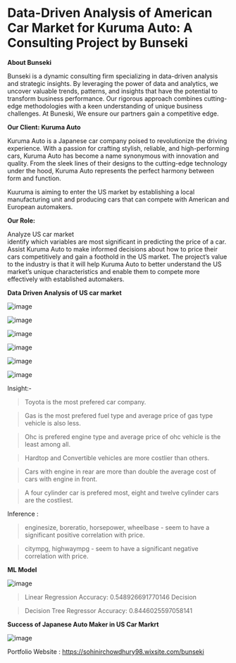 # Data-Driven Analysis of American Car Market for Kuruma Auto: A Consulting Project by Bunseki

**About Bunseki**

Bunseki is a dynamic consulting firm specializing in data-driven analysis and strategic insights. By leveraging the power of data and analytics, we uncover valuable trends, patterns, and insights that have the potential to transform business performance. 
Our rigorous approach combines cutting-edge methodologies with a keen understanding of unique business challenges. At Buneski, We ensure our partners gain a competitive edge. 

**Our Client: Kuruma Auto**

Kuruma Auto is a Japanese car company poised to revolutionize the driving experience. With a passion for crafting stylish, reliable, and high-performing cars, Kuruma Auto has become a name synonymous with innovation and quality. From the sleek lines of their designs to the cutting-edge technology under the hood, Kuruma Auto represents the perfect harmony between form and function.

Kuuruma is aiming to enter the US market by establishing a local manufacturing unit and producing cars that can compete with American and European automakers.

**Our Role:**

Analyze US car market  
identify which variables are most significant in predicting the price of a car. 
Assist Kuruma Auto to make informed decisions about how to price their cars competitively and gain a foothold in the US market. 
The project’s value to the industry is that it will help Kuruma Auto to better understand the US market’s unique characteristics and enable them to compete more effectively with established automakers.

**Data Driven Analysis of US car market**

![image](https://github.com/mohammedtareeq786/Kuruma_Auto/assets/133824825/22a9f468-5230-4ecc-9af3-7ddec8464712)

![image](https://github.com/mohammedtareeq786/Kuruma_Auto/assets/133824825/4e6826e4-2555-422c-889a-0a4932f7eb96)

![image](https://github.com/mohammedtareeq786/Kuruma_Auto/assets/133824825/09065f1c-df3f-4029-8fc9-5e412a70b225)

![image](https://github.com/mohammedtareeq786/Kuruma_Auto/assets/133824825/c202d024-9ca6-4bc0-86d2-fa5c8c46b0ff)

![image](https://github.com/mohammedtareeq786/Kuruma_Auto/assets/133824825/4564e1eb-a196-4fd3-a5f8-5d41fa713e7f)

![image](https://github.com/mohammedtareeq786/Kuruma_Auto/assets/133824825/4004a989-47c1-421e-ae7f-0468bd62a82d)

Insight:-

>Toyota is the most prefered car company.
  
>Gas is the most prefered fuel type and average price of gas type vehicle is also less.
  
>Ohc is prefered engine type and average price of ohc vehicle is the least among all.
  
>Hardtop and Convertible vehicles are more costlier than others.
  
>Cars with engine in rear are more than double the average cost of cars with engine in front.
  
>A four cylinder car is prefered most, eight and twelve cylinder cars are the costliest.

Inference :

>enginesize, boreratio, horsepower, wheelbase - seem to have a significant positive correlation with price.

>citympg, highwaympg - seem to have a significant negative correlation with price.


**ML Model**

![image](https://github.com/mohammedtareeq786/Kuruma_Auto/assets/133824825/13a5952d-1066-40f4-8b09-df0478276089)

>Linear Regression Accuracy: 0.548926691770146 Decision 

>Decision Tree Regressor Accuracy: 0.8446025597058141 



**Success of Japanese Auto Maker in US Car Markrt**


![image](https://github.com/mohammedtareeq786/Kuruma_Auto/assets/133824825/65334fdb-7a52-488e-9551-6a1ab2a14938)


Portfolio Website : https://sohinirchowdhury98.wixsite.com/bunseki



